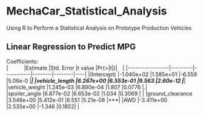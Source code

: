 # MechaCar_Statistical_Analysis
Using R to Perform a Statistical Analysis on Prototype Production Vehicles


## Linear Regression to Predict MPG


Coefficients:</br>
|&emsp;&emsp;&emsp;|Estimate |Std. Error |t value |Pr(>|t|)|&emsp;|
|-----------------|---------|-----------|--------|--------|----|
|(Intercept)      |-1.040e+02  |1.585e+01  |-6.559 |5.08e-0 |***|
|vehicle_length    |6.267e+00  |6.553e-01   |9.563 |2.60e-12 |***|
|vehicle_weight    |1.245e-03  |6.890e-04   |1.807   |0.0776 |.|  
|spoiler_angle     |6.877e-02  |6.653e-02   |1.034   |0.3069 |   |
|ground_clearance  |3.546e+00  |5.412e-01   |6.551 |5.21e-08 |***|
|AWD              |-3.411e+00  |2.535e+00  |-1.346   |0.1852|    |

